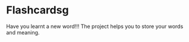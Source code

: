 # Flashcardsg
Have you learnt a new word!!!
The project helps you to store your words and meaning.

